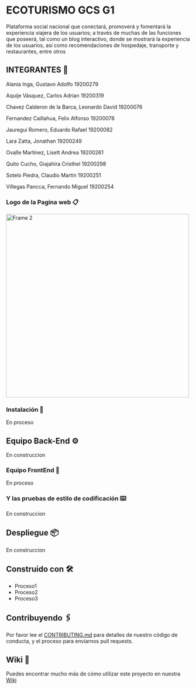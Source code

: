 # ECOTURISMO GCS G1

Plataforma social nacional que conectará, promoverá y fomentará la experiencia viajera de los usuarios; a través de muchas de las funciones que poseerá, tal como un blog interactivo, donde se mostrará la experiencia de los usuarios, así como recomendaciones de hospedaje, transporte y restaurantes, entre otros

## INTEGRANTES 🚀


  Alania Inga, Gustavo Adolfo 				19200279  
  
  Aquije Vásquez, Carlos Adrian 			19200319
  
  Chavez Calderon de la Barca, Leonardo David	 19200076

  Fernandez Caillahua, Felix Alfonso 			19200078  

  Jauregui Romero, Eduardo Rafael 			19200082

  Lara Zatta, Jonathan 					19200249

  Ovalle Martinez, Lisett Andrea 			19200261

  Quito Cucho, Giajahira Cristhel 			19200298

  Sotelo Piedra, Claudio Martin 			19200251

  Villegas Pancca, Fernando Miguel 			19200254

### Logo de la Pagina web 📋

 <img width="500" alt="Frame 2" src="https://user-images.githubusercontent.com/73073375/121946560-abcb4000-cd1a-11eb-877c-05bb65aa4f3d.png">

### Instalación 🔧

En proceso

## Equipo Back-End ⚙️

En construccion

### Equipo FrontEnd 🔩

En proceso

### Y las pruebas de estilo de codificación ⌨️

En construccion


## Despliegue 📦

En construccion

## Construido con 🛠️


* Proceso1
* Proceso2
* Proceso3

## Contribuyendo 🖇️

Por favor lee el [CONTRIBUTING.md](https://github.com/Dunned/UNMSM_G01_GCS_VILLEGAS-FERNANDO) para detalles de nuestro código de conducta, y el proceso para enviarnos pull requests.

## Wiki 📖

Puedes encontrar mucho más de cómo utilizar este proyecto en nuestra [Wiki](https://github.com/Dunned/UNMSM_G01_GCS_VILLEGAS-FERNANDO)
